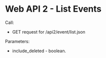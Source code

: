 # Web API 2 - List Events

Call:
  *  GET request for /api2/event/list.json

Parameters:
  *  include_deleted - boolean. 


